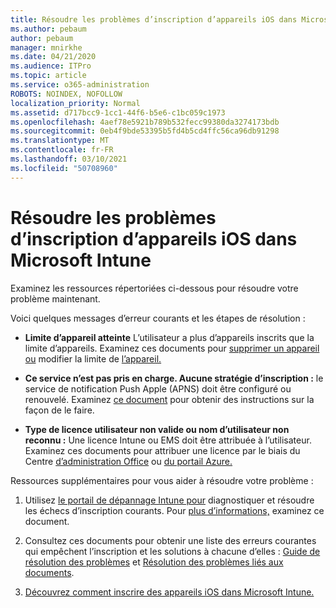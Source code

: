 ```yaml
---
title: Résoudre les problèmes d’inscription d’appareils iOS dans Microsoft Intune
ms.author: pebaum
author: pebaum
manager: mnirkhe
ms.date: 04/21/2020
ms.audience: ITPro
ms.topic: article
ms.service: o365-administration
ROBOTS: NOINDEX, NOFOLLOW
localization_priority: Normal
ms.assetid: d717bcc9-1cc1-44f6-b5e6-c1bc059c1973
ms.openlocfilehash: 4aef78e5921b789b532fecc99380da3274173bdb
ms.sourcegitcommit: 0eb4f9bde53395b5fd4b5cd4ffc56ca96db91298
ms.translationtype: MT
ms.contentlocale: fr-FR
ms.lasthandoff: 03/10/2021
ms.locfileid: "50708960"
---
```

# <a name="troubleshoot-issues-with-enrolling-ios-devices-in-microsoft-intune"></a>Résoudre les problèmes d’inscription d’appareils iOS dans Microsoft Intune

Examinez les ressources répertoriées ci-dessous pour résoudre votre problème maintenant. 
  
Voici quelques messages d’erreur courants et les étapes de résolution :
  
- **Limite d’appareil atteinte** L’utilisateur a plus d’appareils inscrits que la limite d’appareils. Examinez ces documents pour [supprimer un appareil ou](https://docs.microsoft.com/intune/devices-wipe) modifier la limite de [l’appareil.](https://docs.microsoft.com/intune/enrollment-restrictions-set#set-device-limit-restrictions)
    
- **Ce service n’est pas pris en charge. Aucune stratégie d’inscription :** le service de notification Push Apple (APNS) doit être configuré ou renouvelé. Examinez [ce document](https://docs.microsoft.com/intune/apple-mdm-push-certificate-get) pour obtenir des instructions sur la façon de le faire. 
    
- **Type de licence utilisateur non valide ou nom d’utilisateur non reconnu :** Une licence Intune ou EMS doit être attribuée à l’utilisateur. Examinez ces documents pour attribuer une licence par le biais du Centre [d’administration Office](https://docs.microsoft.com/intune/licenses-assign) ou [du portail Azure.](https://docs.microsoft.com/azure/active-directory/license-users-groups)
    
Ressources supplémentaires pour vous aider à résoudre votre problème :
  
1. Utilisez [le portail de dépannage Intune pour](https://devicemanagement.microsoft.com/#blade/Microsoft_Intune_DeviceSettings/TroubleshootBlade) diagnostiquer et résoudre les échecs d’inscription courants. Pour [plus d’informations,](https://docs.microsoft.com/intune/help-desk-operators) examinez ce document. 
    
2. Consultez ces documents pour obtenir une liste des erreurs courantes qui empêchent l’inscription et les solutions à chacune d’elles : [Guide de résolution des problèmes](https://support.microsoft.com/help/4039809/troubleshooting-ios-device-enrollment-in-intune) et [Résolution des problèmes liés aux documents](https://docs.microsoft.com/troubleshoot/mem/intune/troubleshoot-device-enrollment-in-intune).
    
3. [Découvrez comment inscrire des appareils iOS dans Microsoft Intune.](https://docs.microsoft.com/intune/ios-enroll)
    

